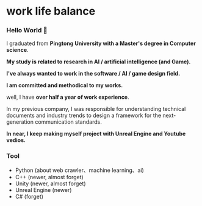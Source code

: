 # work life balance

### Hello World 👋
I graduated from **Pingtong University with a Master's degree in Computer science**.

**My study is related to research in AI / artificial intelligence (and Game).**

**I've always wanted to work in the software / AI / game design field.**

**I am committed and methodical to my works.**

well, I have **over half a year of work experience**.

In my previous company, I was responsible for understanding technical documents 
and industry trends to design a framework for the next-generation communication standards.

**In near, I keep making myself project with Unreal Engine and Youtube vedios.**


### Tool 
+ Python (about web crawler、machine learning、ai)
+ C++ (newer, almost forget)
+ Unity (newer, almost forget)
+ Unreal Engine (newer)
+ C# (forget)


<!--
**Li732375/Li732375** is a ✨ _special_ ✨ repository because its `README.md` (this file) appears on your GitHub profile.

Here are some ideas to get you started:

- 🔭 I’m currently working on ...
- 🌱 I’m currently learning ...
- 👯 I’m looking to collaborate on ...
- 🤔 I’m looking for help with ...
- 💬 Ask me about ...
- 📫 How to reach me: ...
- 😄 Pronouns: ...
- ⚡ Fun fact: ...
-->
